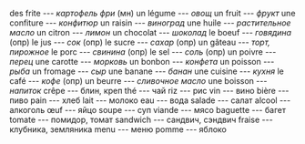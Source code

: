 des frite --- *картофель фри* (мн)
un légume --- *овощ*
un fruit --- *фрукт*
une confiture --- *конфитюр*
un raisin --- *виноград*
une huile --- *растительное масло*
un citron --- *лимон*
un chocolat --- *шоколад*
le boeuf --- *говядина* (опр)
le jus --- *сок* (опр)
le sucre --- *сахар* (опр)
un gâteau --- *торт, пирожное*
le porc --- *свинина* (опр)
le sel --- *соль* (опр)
un poivre --- *перец*
une carotte --- *морковь*
un bonbon --- *конфета*
un poisson --- *рыба*
un fromage --- *сыр*
une banane --- *банан*
une cuisine --- *кухня*
le café --- *кофе* (опр)
un beurre --- *сливочное масло*
une boisson --- *напиток*
crêpe --- блин, креп
thé --- чай
riz --- рис
vin --- вино
bière --- пиво
pain --- хлеб
lait --- молоко
eau --- вода
salade --- салат
alcool --- алкоголь
œuf --- яйцо
soupe --- суп
viande --- мясо
baguette --- багет
tomate --- помидор, томат
sandwich --- сандвич, сэндвич
fraise --- клубника, земляника
menu --- меню
pomme --- яблоко